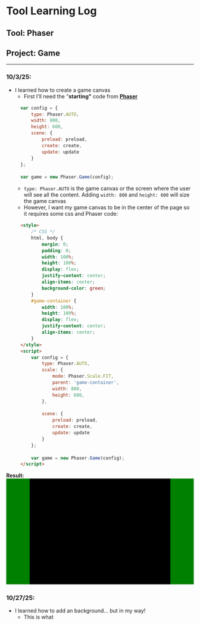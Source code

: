 # Tool Learning Log

## Tool: **Phaser**

## Project: **Game**

---

### 10/3/25:
* I learned how to create a game canvas
  * First I'll need the "**starting"** code from [**Phaser**](https://phaser.io/tutorials/making-your-first-phaser-3-game/part1#:~:text=var%20config%20%3D%20%7B%0A%20%20%20%20type%3A%20Phaser.AUTO%2C%0A%20%20%20%20width%3A%20800%2C%0A%20%20%20%20height%3A%20600%2C%0A%20%20%20%20scene%3A%20%7B%0A%20%20%20%20%20%20%20%20preload%3A%20preload%2C%0A%20%20%20%20%20%20%20%20create%3A%20create%2C%0A%20%20%20%20%20%20%20%20update%3A%20update%0A%20%20%20%20%7D%0A%7D%3B%0A%0Avar%20game%20%3D%20new%20Phaser.Game(config)%3B)
  ``` js
    var config = {
        type: Phaser.AUTO,
        width: 800,
        height: 600,
        scene: {
            preload: preload,
            create: create,
            update: update
        }
    };

    var game = new Phaser.Game(config);
  ```
  * `type: Phaser.AUTO` is the game canvas or the screen where the user will see all the content. Adding `width: 800` and `height: 600` will size the game canvas
  * However, I want my game canvas to be in the center of the page so it requires some css and Phaser code:
  ``` html
    <style>
        /* CSS */
        html, body {
            margin: 0;
            padding: 0;
            width: 100%;
            height: 100%;
            display: flex;
            justify-content: center;
            align-items: center;
            background-color: green;
        }
        #game-container {
            width: 100%;
            height: 100%;
            display: flex;
            justify-content: center;
            align-items: center;
        }
    </style>
    <script>
        var config = {
            type: Phaser.AUTO,
            scale: {
                mode: Phaser.Scale.FIT,
                parent: 'game-container',
                width: 800,
                height: 600,
            },

            scene: {
                preload: preload,
                create: create,
                update: update
            }
        };

        var game = new Phaser.Game(config);
    </script>
  ```
**Result:**
![canvas](ss/ll1.jpg)


### 10/27/25:
* I learned how to add an background... but in my way!
  * This is what 


<!--
* Links you used today (websites, videos, etc)
* Things you tried, progress you made, etc
* Challenges, a-ha moments, etc
* Questions you still have
* What you're going to try next
-->
